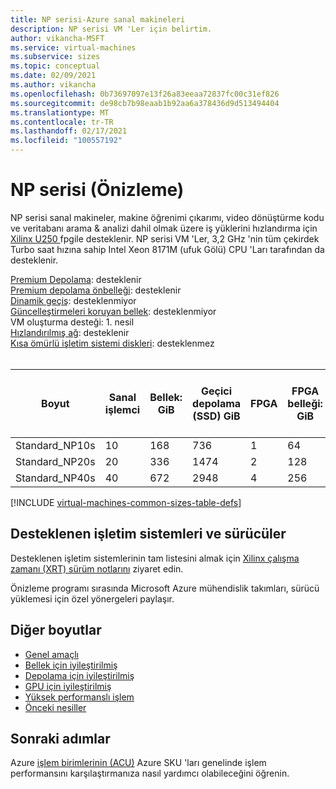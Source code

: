 ```yaml
---
title: NP serisi-Azure sanal makineleri
description: NP serisi VM 'Ler için belirtim.
author: vikancha-MSFT
ms.service: virtual-machines
ms.subservice: sizes
ms.topic: conceptual
ms.date: 02/09/2021
ms.author: vikancha
ms.openlocfilehash: 0b73697097e13f26a83eeaa72837fc00c31ef826
ms.sourcegitcommit: de98cb7b98eaab1b92aa6a378436d9d513494404
ms.translationtype: MT
ms.contentlocale: tr-TR
ms.lasthandoff: 02/17/2021
ms.locfileid: "100557192"
---
```

# <a name="np-series-preview"></a>NP serisi (Önizleme)

NP serisi sanal makineler, makine öğrenimi çıkarımı, video dönüştürme kodu ve veritabanı arama & analizi dahil olmak üzere iş yüklerini hızlandırma için [Xilinx U250 ](https://www.xilinx.com/products/boards-and-kits/alveo/u250.html) fpgile desteklenir. NP serisi VM 'Ler, 3,2 GHz 'nin tüm çekirdek Turbo saat hızına sahip Intel Xeon 8171M (ufuk Gölü) CPU 'Ları tarafından da desteklenir.


[Premium Depolama](premium-storage-performance.md): desteklenir<br>
[Premium depolama önbelleği](premium-storage-performance.md): desteklenir<br>
[Dinamik geçiş](maintenance-and-updates.md): desteklenmiyor<br>
[Güncelleştirmeleri koruyan bellek](maintenance-and-updates.md): desteklenmiyor<br>
VM oluşturma desteği: 1. nesil<br>
[Hızlandırılmış ağ](../virtual-network/create-vm-accelerated-networking-cli.md): desteklenir<br>
[Kısa ömürlü işletim sistemi diskleri](ephemeral-os-disks.md): desteklenmez <br>
<br>

| Boyut | Sanal işlemci | Bellek: GiB | Geçici depolama (SSD) GiB | FPGA | FPGA belleği: GiB | Maksimum veri diskleri | En fazla NIC/beklenen ağ bant genişliği (MBps) | 
|---|---|---|---|---|---|---|---|
| Standard_NP10s | 10 | 168 | 736  | 1 | 64  | 8 | 1 / 7500 | 
| Standard_NP20s | 20 | 336 | 1474 | 2 | 128 | 16 | 2 / 15000 | 
| Standard_NP40s | 40 | 672 | 2948 | 4 | 256 | 32 | 4 / 30000 | 



[!INCLUDE [virtual-machines-common-sizes-table-defs](../../includes/virtual-machines-common-sizes-table-defs.md)]

## <a name="supported-operating-systems-and-drivers"></a>Desteklenen işletim sistemleri ve sürücüler
Desteklenen işletim sistemlerinin tam listesini almak için [Xilinx çalışma zamanı (XRT) sürüm notlarını](https://www.xilinx.com/support/documentation/sw_manuals/xilinx2020_2/ug1451-xrt-release-notes.pdf) ziyaret edin.

Önizleme programı sırasında Microsoft Azure mühendislik takımları, sürücü yüklemesi için özel yönergeleri paylaşır.

## <a name="other-sizes"></a>Diğer boyutlar

- [Genel amaçlı](sizes-general.md)
- [Bellek için iyileştirilmiş](sizes-memory.md)
- [Depolama için iyileştirilmiş](sizes-storage.md)
- [GPU için iyileştirilmiş](sizes-gpu.md)
- [Yüksek performanslı işlem](sizes-hpc.md)
- [Önceki nesiller](sizes-previous-gen.md)

## <a name="next-steps"></a>Sonraki adımlar

Azure [işlem birimlerinin (ACU)](acu.md) Azure SKU 'ları genelinde işlem performansını karşılaştırmanıza nasıl yardımcı olabileceğini öğrenin.
